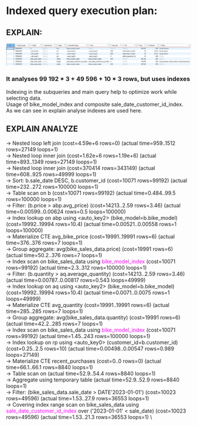 # Indexed query execution plan:
## EXPLAIN:
![img.png](images/img_2.png)
### It analyses 99 192 * 3 + 49 596 + 10 * 3 rows, but uses indexes
Indexing in the subqueries and main query help to optimize work while selecting data.\
Usage of bike_model_index and composite sale_date_customer_id_index.\
As we can see in explain analyse indexes are used here.

## EXPLAIN ANALYZE
-> Nested loop left join  (cost=4.59e+6 rows=0) (actual time=959..1512 rows=27149 loops=1) \
-> Nested loop inner join  (cost=1.62e+6 rows=1.19e+6) (actual time=893..1349 rows=27149 loops=1) \
-> Nested loop inner join  (cost=370414 rows=343149) (actual time=608..925 rows=49999 loops=1) \
-> Sort: b.sale_date DESC, b.customer_id  (cost=10071 rows=99192) (actual time=232..272 rows=100000 loops=1) \
-> Table scan on b  (cost=10071 rows=99192) (actual time=0.484..99.5 rows=100000 loops=1) \
-> Filter: (b.price > abp.avg_price)  (cost=14213..2.59 rows=3.46) (actual time=0.00599..0.00624 rows=0.5 loops=100000) \
-> Index lookup on abp using <auto_key2> (bike_model=b.bike_model)  (cost=19992..19994 rows=10.4) (actual time=0.00521..0.00558 rows=1 loops=100000) \
-> Materialize CTE avg_bike_price  (cost=19991..19991 rows=6) (actual time=376..376 rows=7 loops=1) \
-> Group aggregate: avg(bike_sales_data.price)  (cost=19991 rows=6) (actual time=50.2..376 rows=7 loops=1) \
-> Index scan on bike_sales_data using <span style="color: magenta;">bike_model_index</span>  (cost=10071 rows=99192) (actual time=2.3..312 rows=100000 loops=1) \
-> Filter: (b.quantity > aq.average_quantity)  (cost=14213..2.59 rows=3.46) (actual time=0.00787..0.00817 rows=0.543 loops=49999) \
-> Index lookup on aq using <auto_key2> (bike_model=b.bike_model)  (cost=19992..19994 rows=10.4) (actual time=0.0071..0.0075 rows=1 loops=49999) \
-> Materialize CTE avg_quantity  (cost=19991..19991 rows=6) (actual time=285..285 rows=7 loops=1) \
-> Group aggregate: avg(bike_sales_data.quantity)  (cost=19991 rows=6) (actual time=42.2..285 rows=7 loops=1) \
-> Index scan on bike_sales_data using <span style="color: magenta;">bike_model_index</span>  (cost=10071 rows=99192) (actual time=1.45..243 rows=100000 loops=1) \
-> Index lookup on rp using <auto_key0> (customer_id=b.customer_id)  (cost=0.25..2.5 rows=10) (actual time=0.00498..0.00547 rows=0.989 loops=27149) \
-> Materialize CTE recent_purchases  (cost=0..0 rows=0) (actual time=66.1..66.1 rows=8840 loops=1) \
-> Table scan on <temporary>  (actual time=52.9..54.4 rows=8840 loops=1) \
-> Aggregate using temporary table  (actual time=52.9..52.9 rows=8840 loops=1) \
-> Filter: (bike_sales_data.sale_date > DATE'2023-01-01')  (cost=10023 rows=49596) (actual time=1.53..27.9 rows=36553 loops=1) \
-> Covering index range scan on bike_sales_data using <span style="color: magenta;">sale_date_customer_id_index</span> over ('2023-01-01' < sale_date)  (cost=10023 rows=49596) (actual time=1.53..21.3 rows=36553 loops=1) \
